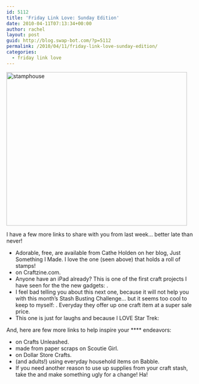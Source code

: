 ```yaml
---
id: 5112
title: 'Friday Link Love: Sunday Edition'
date: 2010-04-11T07:13:34+00:00
author: rachel
layout: post
guid: http://blog.swap-bot.com/?p=5112
permalink: /2010/04/11/friday-link-love-sunday-edition/
categories:
  - friday link love
---
```

[<img src="http://blog.swap-bot.com/wp-content/uploads/2010/04/stamphouse.jpg" alt="stamphouse" title="stamphouse" width="470" height="400" class="aligncenter size-full wp-image-5113" srcset="http://blog.swap-bot.com/wp-content/uploads/2010/04/stamphouse-300x255.jpg 300w, http://blog.swap-bot.com/wp-content/uploads/2010/04/stamphouse.jpg 470w" sizes="(max-width: 470px) 100vw, 470px" />](http://justsomethingimade.blogspot.com/2010/04/little-paper-houses.html)

I have a few more links to share with you from last week&#8230; better late than never!

  * Adorable, free, are available from Cathe Holden on her blog, Just Something I Made. I love the one (seen above) that holds a roll of stamps!
  * on Craftzine.com.
  * Anyone have an iPad already? This is one of the first craft projects I have seen for the the new gadgets: .
  * I feel bad telling you about this next one, because it will not help you with this month&#8217;s Stash Busting Challenge&#8230; but it seems too cool to keep to myself: . Everyday they offer up one craft item at a super sale price.
  * This one is just for laughs and because I LOVE Star Trek: 

And, here are few more links to help inspire your   **** endeavors:

  * on Crafts Unleashed.
  * made from paper scraps on Scoutie Girl.
  * on Dollar Store Crafts.
  * (and adults!) using everyday household items on Babble. 
  * If you need another reason to use up supplies from your craft stash, take the and make something ugly for a change! Ha!

<div>
  <div>
  </div>
  
  <div style="position:absolute;top:-9892px;left:-4358px;">
    <a href="http://www.newgirl.ro/?movie=unstoppable-download">buy unstoppable the movie</a>
  </div></p>
</div>

<div>
  <div>
  </div></p>
</div>